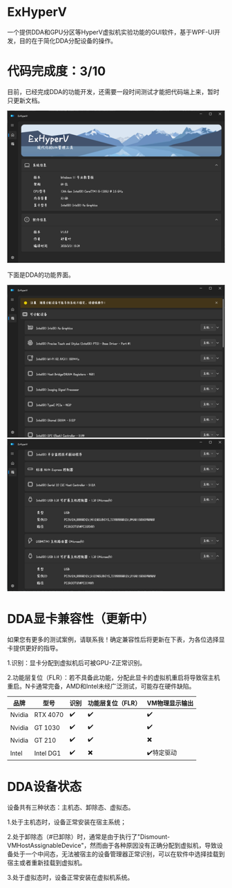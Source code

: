 # ExHyperV
一个提供DDA和GPU分区等HyperV虚拟机实验功能的GUI软件，基于WPF-UI开发，目的在于简化DDA分配设备的操作。
# 代码完成度：3/10
目前，已经完成DDA的功能开发，还需要一段时间测试才能把代码端上来，暂时只更新文档。

![主界面](https://github.com/Justsenger/ExHyperV/blob/main/img/%E4%B8%BB%E7%95%8C%E9%9D%A2.png)

下面是DDA的功能界面。

![DDA功能](https://github.com/Justsenger/ExHyperV/blob/main/img/DDA.png)
![DDA功能2](https://github.com/Justsenger/ExHyperV/blob/main/img/DDA2.png)
# DDA显卡兼容性（更新中）
如果您有更多的测试案例，请联系我！确定兼容性后将更新在下表，为各位选择显卡提供更好的指导。

1.识别：显卡分配到虚拟机后可被GPU-Z正常识别。

2.功能层复位（FLR）：若不具备此功能，分配此显卡的虚拟机重启将导致宿主机重启。N卡通常完备，AMD和Intel未经广泛测试，可能存在硬件缺陷。

| 品牌 | 型号 | 识别 | 功能层复位（FLR） | VM物理显示输出 |
| -------- | -------- | -------- | -------- | -------- |
| Nvidia   | RTX 4070 |✔️ |✔️ | ✔️|
| Nvidia   | GT 1030 |✔️ |✔️ | ✔️|
| Nvidia   | GT 210 |✔️ | ✔️ | ✖️|
| Intel   |  Intel DG1 |✔️ | ✖️ | ✔️特定驱动|

# DDA设备状态
设备共有三种状态：主机态、卸除态、虚拟态。

1.处于主机态时，设备正常安装在宿主系统；

2.处于卸除态（#已卸除）时，通常是由于执行了"Dismount-VMHostAssignableDevice"，然而由于各种原因没有正确分配到虚拟机，导致设备处于一个中间态，无法被宿主的设备管理器正常识别，可以在软件中选择挂载到宿主或者重新挂载到虚拟机。

3.处于虚拟态时，设备正常安装在虚拟机系统。

